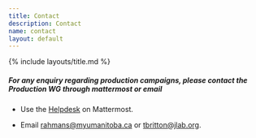```yaml
---
title: Contact
description: Contact
name: contact
layout: default
---
```


{% include layouts/title.md %}

##### For any enquiry regarding production campaigns, please contact the Production WG through mattermost or email 
*  Use the [Helpdesk](https://eic.cloud.mattermost.com/main/channels/helpdesk) on Mattermost.

* Email rahmans@myumanitoba.ca or tbritton@jlab.org. 







